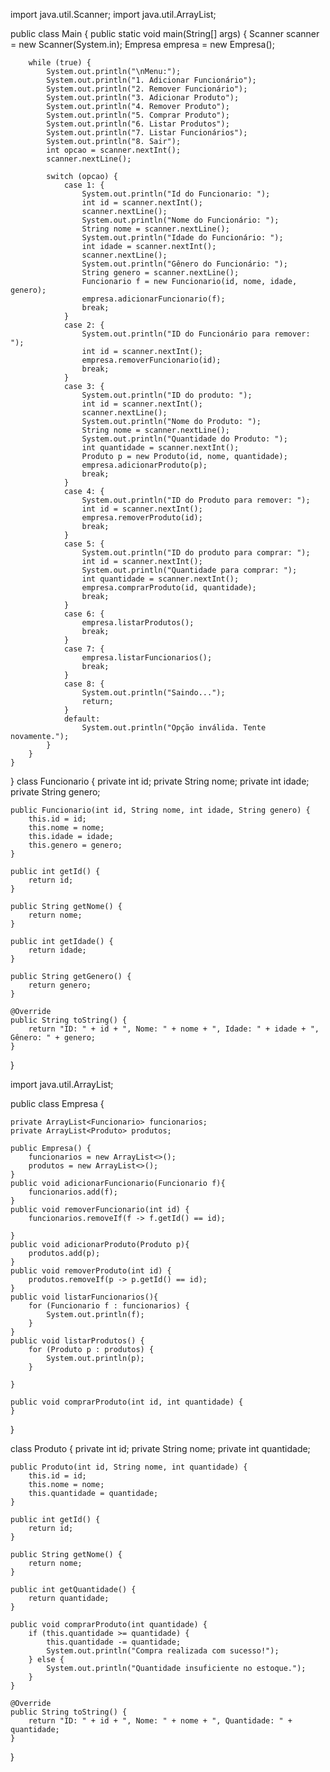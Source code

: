 import java.util.Scanner;
import java.util.ArrayList;

public class Main {
    public static void main(String[] args) {
        Scanner scanner = new Scanner(System.in);
        Empresa empresa = new Empresa();

        while (true) {
            System.out.println("\nMenu:");
            System.out.println("1. Adicionar Funcionário");
            System.out.println("2. Remover Funcionário");
            System.out.println("3. Adicionar Produto");
            System.out.println("4. Remover Produto");
            System.out.println("5. Comprar Produto");
            System.out.println("6. Listar Produtos");
            System.out.println("7. Listar Funcionários");
            System.out.println("8. Sair");
            int opcao = scanner.nextInt();
            scanner.nextLine();

            switch (opcao) {
                case 1: {
                    System.out.println("Id do Funcionario: ");
                    int id = scanner.nextInt();
                    scanner.nextLine();
                    System.out.println("Nome do Funcionário: ");
                    String nome = scanner.nextLine();
                    System.out.println("Idade do Funcionário: ");
                    int idade = scanner.nextInt();
                    scanner.nextLine();
                    System.out.println("Gênero do Funcionário: ");
                    String genero = scanner.nextLine();
                    Funcionario f = new Funcionario(id, nome, idade, genero);
                    empresa.adicionarFuncionario(f);
                    break;
                }
                case 2: {
                    System.out.println("ID do Funcionário para remover: ");
                    int id = scanner.nextInt();
                    empresa.removerFuncionario(id);
                    break;
                }
                case 3: {
                    System.out.println("ID do produto: ");
                    int id = scanner.nextInt();
                    scanner.nextLine();
                    System.out.println("Nome do Produto: ");
                    String nome = scanner.nextLine();
                    System.out.println("Quantidade do Produto: ");
                    int quantidade = scanner.nextInt();
                    Produto p = new Produto(id, nome, quantidade);
                    empresa.adicionarProduto(p);
                    break;
                }
                case 4: {
                    System.out.println("ID do Produto para remover: ");
                    int id = scanner.nextInt();
                    empresa.removerProduto(id);
                    break;
                }
                case 5: {
                    System.out.println("ID do produto para comprar: ");
                    int id = scanner.nextInt();
                    System.out.println("Quantidade para comprar: ");
                    int quantidade = scanner.nextInt();
                    empresa.comprarProduto(id, quantidade);
                    break;
                }
                case 6: {
                    empresa.listarProdutos();
                    break;
                }
                case 7: {
                    empresa.listarFuncionarios();
                    break;
                }
                case 8: {
                    System.out.println("Saindo...");
                    return;
                }
                default:
                    System.out.println("Opção inválida. Tente novamente.");
            }
        }
    }
}
    class Funcionario {
    private int id;
    private String nome;
    private int idade;
    private String genero;

    public Funcionario(int id, String nome, int idade, String genero) {
        this.id = id;
        this.nome = nome;
        this.idade = idade;
        this.genero = genero;
    }

    public int getId() {
        return id;
    }

    public String getNome() {
        return nome;
    }

    public int getIdade() {
        return idade;
    }

    public String getGenero() {
        return genero;
    }

    @Override
    public String toString() {
        return "ID: " + id + ", Nome: " + nome + ", Idade: " + idade + ", Gênero: " + genero;
    }
} 

import java.util.ArrayList;

public class Empresa {

    private ArrayList<Funcionario> funcionarios;
    private ArrayList<Produto> produtos;

    public Empresa() {
        funcionarios = new ArrayList<>();
        produtos = new ArrayList<>();
    }
    public void adicionarFuncionario(Funcionario f){
        funcionarios.add(f);
    }
    public void removerFuncionario(int id) {
        funcionarios.removeIf(f -> f.getId() == id);

    }
    public void adicionarProduto(Produto p){
        produtos.add(p);
    }
    public void removerProduto(int id) {
        produtos.removeIf(p -> p.getId() == id);
    }
    public void listarFuncionarios(){
        for (Funcionario f : funcionarios) {
            System.out.println(f);
        }
    }
    public void listarProdutos() {
        for (Produto p : produtos) {
            System.out.println(p);
        }

    }

    public void comprarProduto(int id, int quantidade) {
    }
}

class Produto {
    private int id;
    private String nome;
    private int quantidade;

    public Produto(int id, String nome, int quantidade) {
        this.id = id;
        this.nome = nome;
        this.quantidade = quantidade;
    }

    public int getId() {
        return id;
    }

    public String getNome() {
        return nome;
    }

    public int getQuantidade() {
        return quantidade;
    }

    public void comprarProduto(int quantidade) {
        if (this.quantidade >= quantidade) {
            this.quantidade -= quantidade;
            System.out.println("Compra realizada com sucesso!");
        } else {
            System.out.println("Quantidade insuficiente no estoque.");
        }
    }

    @Override
    public String toString() {
        return "ID: " + id + ", Nome: " + nome + ", Quantidade: " + quantidade;
    }
}
